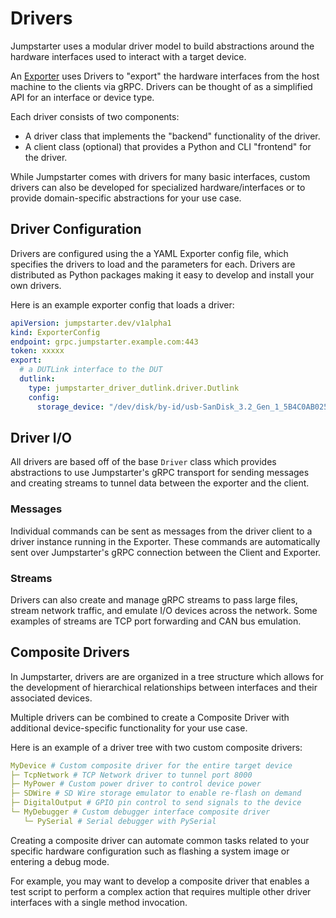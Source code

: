 # Drivers

Jumpstarter uses a modular driver model to build abstractions around the hardware
interfaces used to interact with a target device.

An [Exporter](./exporters.md) uses Drivers to "export" the hardware interfaces
from the host machine to the clients via gRPC. Drivers can be thought of as a
simplified API for an interface or device type.

Each driver consists of two components:
- A driver class that implements the "backend" functionality of the driver.
- A client class (optional) that provides a Python and CLI "frontend" for the driver.

While Jumpstarter comes with drivers for many basic interfaces, custom drivers
can also be developed for specialized hardware/interfaces or to provide
domain-specific abstractions for your use case.

## Driver Configuration

Drivers are configured using the a YAML Exporter config file, which specifies
the drivers to load and the parameters for each. Drivers are distributed as Python
packages making it easy to develop and install your own drivers.

Here is an example exporter config that loads a driver:

```yaml
apiVersion: jumpstarter.dev/v1alpha1
kind: ExporterConfig
endpoint: grpc.jumpstarter.example.com:443
token: xxxxx
export:
  # a DUTLink interface to the DUT
  dutlink:
    type: jumpstarter_driver_dutlink.driver.Dutlink
    config:
      storage_device: "/dev/disk/by-id/usb-SanDisk_3.2_Gen_1_5B4C0AB025C0-0:0"
```

## Driver I/O

All drivers are based off of the base `Driver` class which provides abstractions
to use Jumpstarter's gRPC transport for sending messages and creating streams
to tunnel data between the exporter and the client.

### Messages

Individual commands can be sent as messages from the driver client to a driver
instance running in the Exporter. These commands are automatically sent over
Jumpstarter's gRPC connection between the Client and Exporter.

### Streams

Drivers can also create and manage gRPC streams to pass large files, stream network
traffic, and emulate I/O devices across the network. Some examples of streams are
TCP port forwarding and CAN bus emulation.

## Composite Drivers

In Jumpstarter, drivers are are organized in a tree structure which allows for
the development of hierarchical relationships between interfaces and their
associated devices.

Multiple drivers can be combined to create a Composite Driver with additional
device-specific functionality for your use case.

Here is an example of a driver tree with two custom composite drivers:

```yaml
MyDevice # Custom composite driver for the entire target device
├─ TcpNetwork # TCP Network driver to tunnel port 8000
├─ MyPower # Custom power driver to control device power
├─ SDWire # SD Wire storage emulator to enable re-flash on demand
├─ DigitalOutput # GPIO pin control to send signals to the device
└─ MyDebugger # Custom debugger interface composite driver
   └─ PySerial # Serial debugger with PySerial
```

Creating a composite driver can automate common tasks related to your specific
hardware configuration such as flashing a system image or entering a debug mode.

For example, you may want to develop a composite driver that enables a test script
to perform a complex action that requires multiple other driver interfaces with
a single method invocation.

